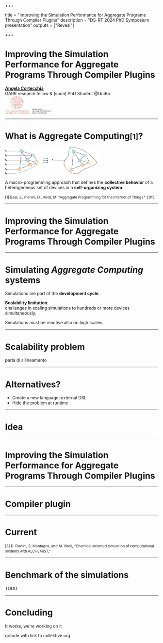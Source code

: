 +++

title = "Improving the Simulation Performance for Aggregate Programs Through Compiler Plugins"
description = "DS-RT 2024 PhD Symposium presentation"
outputs = ["Reveal"]

+++

# Improving the Simulation Performance for <span class="fragment custom red" data-fragment-index="0">Aggregate Programs</span> Through Compiler Plugins

<p class="fragment fade-out" data-fragment-index="0">
<a href="mailto:angela.cortecchia@unibo.it"><b>Angela Cortecchia</b></a></br>
GARR research fellow & (soon) PhD Student @UniBo</br>

<img src="example-background.svg" style="width: 30%"/>
</p>

---

# What is Aggregate Computing<small>[1]</small>?

<img src="./images/acDevices.svg" width=60%>

A macro-programming approach that defines the **collective behavior** of a heterogeneous set of devices in a **self-organizing system**.
<!-- Based on the **Field Calculus**<small>[2]</small>, operates by manipulating distributed data structures called *fields*. -->

<div>
<small style="text-align: left">
[1] Beal, J., Pianini, D., Viroli, M. "Aggregate Programming for the Internet of Things." 2015.</br>
<!-- [2] Audrito, G., Viroli, M., Damiani, F., Pianini, D., Beal, J. "A Higher-Order Calculus of Computational Fields." 2019. -->
</small>
</div>

---

# Improving the **Simulation Performance** for Aggregate Programs Through Compiler Plugins

---

# Simulating _Aggregate Computing_ systems

Simulations are part of the **development cycle**.

**Scalability limitation**: </br>challenges in scaling simulations to hundreds or more devices simultaneously.

Simulations _must_ be reactive also on high scales.

---

# Scalability problem

parla di allineamento

---

# Alternatives?

- Create a new language: external DSL
- Hide the problem at runtime

---

# Idea

---

# Improving the Simulation Performance for Aggregate Programs Through **Compiler Plugins**

---

# Compiler plugin

---

# Current 


<div>
<small style="text-align: left">
[3] D. Pianini, S. Montagna, and M. Viroli, “Chemical-oriented simulation of computational systems with ALCHEMIST,”
</div>
</small>

---

# Benchmark of the simulations

TODO

---

# Concluding

It works, we're working on it 

qrcode with link to collektive org
